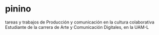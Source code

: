 # pinino
tareas y trabajos de Producción y comunicación en la cultura colaborativa
Estudiante de la carrera de Arte y Comunicación Digitales, en la UAM-L
